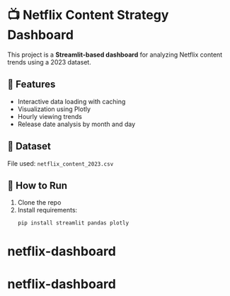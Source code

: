 # 📺 Netflix Content Strategy Dashboard

This project is a **Streamlit-based dashboard** for analyzing Netflix content trends using a 2023 dataset.

## 🔧 Features
- Interactive data loading with caching
- Visualization using Plotly
- Hourly viewing trends
- Release date analysis by month and day

## 📁 Dataset
File used: `netflix_content_2023.csv`

## 🚀 How to Run
1. Clone the repo
2. Install requirements:
   ```bash
   pip install streamlit pandas plotly
# netflix-dashboard
# netflix-dashboard
